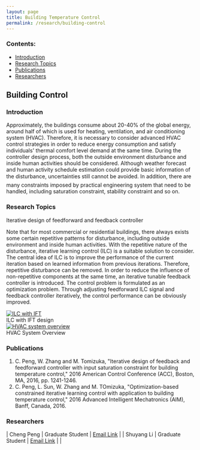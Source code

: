 ```yaml
---
layout: page
title: Building Temperature Control
permalink: /research/building-control
---
```


### Contents:

* [Introduction](#id1)
* [Research Topics](#id2)
* [Publications](#id4)
* [Researchers](#id3)

<!-- Title your work here -->

## Building Control


<!-- Add your own introduction here -->

### <a name="id1"></a>Introduction

Approximately, the buildings consume about 20-40% of the global energy, around half of which is used for heating, ventilation, and air conditioning system (HVAC). Therefore, it is necessary to consider advanced HVAC control strategies in order to reduce energy consumption and satisfy individuals' thermal comfort level demand at the same time. During the controller design process, both the outside environment disturbance and inside human activities should be considered. Although weather forecast and human activity schedule estimation could provide basic information of the disturbance, uncertainties still cannot be avoided. In addition, there are many constraints imposed by practical engineering system that need to be handled, including saturation constraint, stability constraint and so on.

<!-- just change profile-placeholder.gif with an image of your choice. Don't forget to send the webmaster your picture as well. Be sure to fill out the data-title and title field of this tag -->


<!-- If you have any related work, then you can add them here. Be sure that you use this same template file to create those pages as well -->

### <a name="id2"></a>Research Topics

Iterative design of feedforward and feedback controller

Note that for most commercial or residential buildings, there always exists some certain repetitive patterns for disturbance, including outside environment and inside human activities. With the repetitive nature of the disturbance, iterative learning control (ILC) is a suitable solution to consider. The central idea of ILC is to improve the performance of the current iteration based on learned information from previous iterations. Therefore, repetitive disturbance can be removed. In order to reduce the influence of non-repetitive components at the same time, an iterative tunable feedback controller is introduced. The control problem is formulated as an optimization problem. Through adjusting feedforward ILC signal and feedback controller iteratively, the control performance can be obviously improved.

<div class="container-fluid">
<div class="col-md-6">
<a href="{{ site.baseurl }}/assets/images/research/ILC_IFT.jpg" data-lightbox="ILC_IFT" data-title="ILC with IFT">
  <img src="{{ site.baseurl }}/assets/images/research/ILC_IFT.jpg" title="ILC with IFT">
</a>
<div class="image-caption">ILC with IFT design</div>
</div>

<div class="col-md-6">
<a href="{{ site.baseurl }}/assets/images/research/HVAC.jpg" data-lightbox="HVAC" data-title="HVAC system overview">
  <img src="{{ site.baseurl }}/assets/images/research/HVAC.jpg" title="HVAC system overview">
</a>
<div class="image-caption">HVAC System Overview</div>
</div>
</div>

<!-- If you have any related work, then you can add them here. Be sure that you use this same template file to create those pages as well -->

### <a name="id4"></a>Publications

1. C. Peng, W. Zhang and M. Tomizuka, "Iterative design of feedback and feedforward controller with input saturation constraint for building temperature control," 2016 American Control Conference (ACC), Boston, MA, 2016, pp. 1241-1246.
2. C. Peng, L. Sun, W. Zhang and M. TOmizuka, "Optimization-based constrained iterative learning control with application to building temperature control," 2016 Advanced Intelligent Mechatronics (AIM), Banff, Canada, 2016.

<!-- If you have researchers you want to list here, then fill out their name and title etc -->

### <a name="id3"></a>Researchers

| Cheng Peng | Graduate Student | [Email Link](chengpeng2014@berkeley.edu) |
| Shuyang Li | Graduate Student | [Email Link](shuyangli@berkeley.edu) |  	|